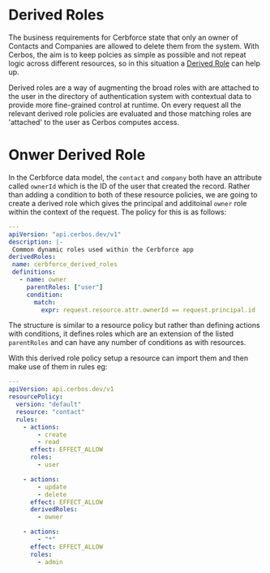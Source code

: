 # Derived Roles

The business requirements for Cerbforce state that only an owner of Contacts and Companies are allowed to delete them from the system. With Cerbos, the aim is to keep polcies as simple as possible and not repeat logic across different resources, so in this situation a [Derived Role](https://docs.cerbos.dev/cerbos/latest/policies/derived_roles.html) can help up.


 Derived roles are a way of augmenting the broad roles with are attached to the user in the directory of authentication system with contextual data to provide more fine-grained control at runtime. On every request all the relevant derived role policies are evaluated and those matching roles are 'attached' to the user as Cerbos computes access.

 # Onwer Derived Role

 In the Cerbforce data model, the `contact` and `company` both have an attribute called `ownerId` which is the ID of the user that created the record. Rather than adding a condition to both of these resource policies, we are going to create a derived role which gives the principal and additoinal `owner` role within the context of the request. The policy for this is as follows:

 ```yaml
 ---
apiVersion: "api.cerbos.dev/v1"
description: |-
  Common dynamic roles used within the Cerbforce app
derivedRoles:
  name: cerbforce_derived_roles
  definitions:
    - name: owner
      parentRoles: ["user"]
      condition:
        match:
          expr: request.resource.attr.ownerId == request.principal.id
```

The structure is similar to a resource policy but rather than defining actions with conditions, it defines roles which are an extension of the listed `parentRoles` and can have any number of conditions as with resources.

With this derived role policy setup a resource can import them and then make use of them in rules eg:


```yaml
---
apiVersion: api.cerbos.dev/v1
resourcePolicy:
  version: "default"
  resource: "contact"
  rules:
    - actions:
        - create
        - read
      effect: EFFECT_ALLOW
      roles:
        - user

    - actions:
        - update
        - delete
      effect: EFFECT_ALLOW
      derivedRoles:
        - owner

    - actions:
        - "*"
      effect: EFFECT_ALLOW
      roles:
        - admin
```